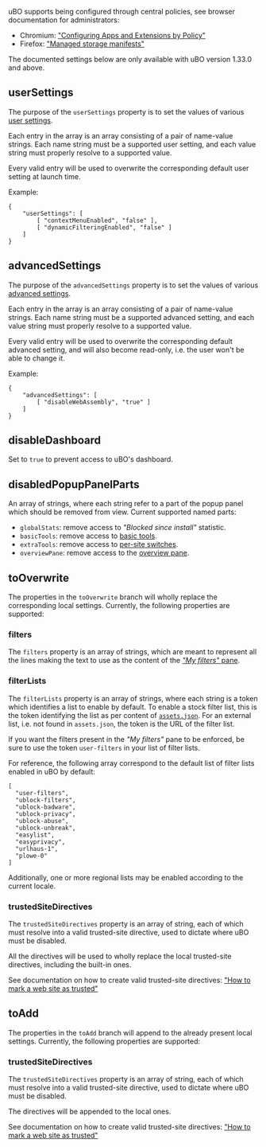 uBO supports being configured through central policies, see browser documentation for administrators:

- Chromium: ["Configuring Apps and Extensions by Policy"](https://www.chromium.org/administrators/configuring-policy-for-extensions)
- Firefox: ["Managed storage manifests"](https://developer.mozilla.org/en-US/docs/Mozilla/Add-ons/WebExtensions/Native_manifests#Managed_storage_manifests)

The documented settings below are only available with uBO version 1.33.0 and above.

## userSettings

The purpose of the `userSettings` property is to set the values of various [user settings](./Dashboard:-Settings).

Each entry in the array is an array consisting of a pair of name-value strings. Each name string must be a supported user setting, and each value string must properly resolve to a supported value.

Every valid entry will be used to overwrite the corresponding default user setting at launch time.

Example:

    {
        "userSettings": [
            [ "contextMenuEnabled", "false" ],
            [ "dynamicFilteringEnabled", "false" ]
        ]
    }

## advancedSettings

The purpose of the `advancedSettings` property is to set the values of various [advanced settings](./Advanced-settings).

Each entry in the array is an array consisting of a pair of name-value strings. Each name string must be a supported advanced setting, and each value string must properly resolve to a supported value.

Every valid entry will be used to overwrite the corresponding default advanced setting, and will also become read-only, i.e. the user won't be able to change it.

Example:

    {
        "advancedSettings": [
            [ "disableWebAssembly", "true" ]
        ]
    }

## disableDashboard

Set to `true` to prevent access to uBO's dashboard.

## disabledPopupPanelParts

An array of strings, where each string refer to a part of the popup panel which should be removed from view. Current supported named parts:

- `globalStats`: remove access to _"Blocked since install"_ statistic.
- `basicTools`: remove access to [basic tools](./Quick-guide:-popup-user-interface#the-tools).
- `extraTools`: remove access to [per-site switches](./Quick-guide:-popup-user-interface#the-per-site-switches).
- `overviewPane`: remove access to the [overview pane](./Quick-guide:-popup-user-interface#the-overview-panel).

## toOverwrite

The properties in the `toOverwrite` branch will wholly replace the corresponding local settings. Currently, the following properties are supported:

### filters

The `filters` property is an array of strings, which are meant to represent all the lines making the text to use as the content of the [_"My filters"_ pane](./Dashboard:-My-filters).

### filterLists

The `filterLists` property is an array of strings, where each string is a token which identifies a list to enable by default. To enable a stock filter list, this is the token identifying the list as per content of [`assets.json`](https://github.com/gorhill/uBlock/blob/master/assets/assets.json). For an external list, i.e. not found in `assets.json`, the token is the URL of the filter list.

If you want the filters present in the _"My filters"_ pane to be enforced, be sure to use the token `user-filters` in your list of filter lists.

For reference, the following array correspond to the default list of filter lists enabled in uBO by default:

    [
      "user-filters",
      "ublock-filters",
      "ublock-badware",
      "ublock-privacy",
      "ublock-abuse",
      "ublock-unbreak",
      "easylist",
      "easyprivacy",
      "urlhaus-1",
      "plowe-0"
    ]

Additionally, one or more regional lists may be enabled according to the current locale.

### trustedSiteDirectives

The `trustedSiteDirectives` property is an array of string, each of which must resolve into a valid trusted-site directive, used to dictate where uBO must be disabled.

All the directives will be used to wholly replace the local trusted-site directives, including the built-in ones.

See documentation on how to create valid trusted-site directives: ["How to mark a web site as trusted"](./How-to-mark-a-web-site-as-trusted)

## toAdd

The properties in the `toAdd` branch will append to the already present local settings. Currently, the following properties are supported:

### trustedSiteDirectives

The `trustedSiteDirectives` property is an array of string, each of which must resolve into a valid trusted-site directive, used to dictate where uBO must be disabled.

The directives will be appended to the local ones.

See documentation on how to create valid trusted-site directives: ["How to mark a web site as trusted"](./How-to-mark-a-web-site-as-trusted)
